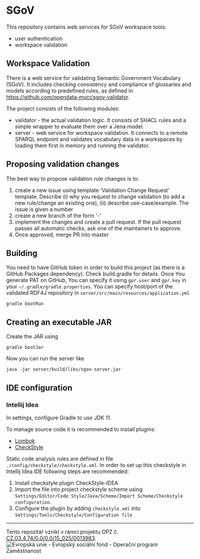 # SGoV
This repository contains web services for SGoV workspace tools:
- user authentication
- workspace validation

## Workspace Validation
There is a web service for validating Semantic Government Vocabulary (SGoV). It includes checking consistency and compliance of glossaries and models according to predefined rules, as defined in 
https://github.com/opendata-mvcr/sgov-validator.

The project consists of the following modules:
- validator - the actual validation logic. It consists of SHACL rules and a simple wrapper to evaluate them over a Jena model.
- server - web service for workspace validation. It connects to a remote SPARQL endpoint and validates vocabulary data in a
 workspaces by loading them first in memory and running the validator.

## Proposing validation changes
The best way to propose validation rule changes is to:

1. create a new issue using template 'Validation Change Request' template. Describe (i) why you request to change validation (to add a new rule/change an existing one),
(ii) describe use-case/example. The issue is given a number <ISSUE>
2. create a new branch of the form '<ISSUE>-<short-description>'
3. implement the changes and create a pull request. If the pull request passes all automatic checks, ask one of the maintainers to approve.
4. Once approved, merge PR into master

## Building
You need to have GitHub token in order to build this project (as there is a GitHub Packages dependency). Check build.gradle for details. 
Once You generate PAT on GitHub, You can specify it using `gpr.user` and `gpr.key` in your `~/.gradle/gradle.properties`.
You can specify host/port of the validated RDF4J repository in `server/src/main/resources/application.yml`

    gradle bootRun

## Creating an executable JAR
Create the JAR using

    gradle bootJar

Now you can run the server like

    java -jar server/build/libs/sgov-server.jar

## IDE configuration

### Intellij Idea

In settings, configure Gradle to use JDK 11.

To manage source code it is recommended to install plugins:
 - [Lombok](https://plugins.jetbrains.com/plugin/6317-lombok) 
 - [CheckStyle](https://plugins.jetbrains.com/plugin/1065-checkstyle-idea)
 
Static code analysis rules are defined in file `./config/checkstyle/checkstyle.xml`. In order to set up this checkstyle
in Intellij Idea IDE following steps are recommended:
1) Install checkstyle plugin CheckStyle-IDEA
2) Import the file into project checkstyle scheme using 
`Settings/Editor/Code Style/Java/Scheme/Import Scheme/Checkstyle configuration`.
3) Configure the plugin by adding `checkstyle.xml` into `Settings/Tools/Checkstyle/Configuration file`
 
-----
Tento repozitář vznikl v rámci projektu OPZ č. [CZ.03.4.74/0.0/0.0/15_025/0013983](https://esf2014.esfcr.cz/PublicPortal/Views/Projekty/Public/ProjektDetailPublicPage.aspx?action=get&datovySkladId=F5E162B2-15EC-4BBE-9ABD-066388F3D412).
![Evropská unie - Evropský sociální fond - Operační program Zaměstnanost](https://data.gov.cz/images/ozp_logo_cz.jpg)
